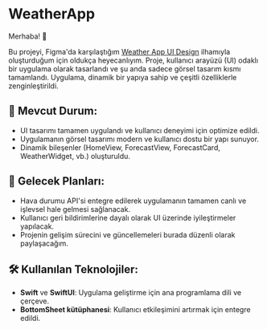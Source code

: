 # WeatherApp

Merhaba! 👋

Bu projeyi, Figma'da karşılaştığım [Weather App UI Design](https://www.figma.com/design/jbOF0DtGchrbpV0DdMTjoE/Weather-App-UI-Design-(Community)?node-id=2-2214&node-type=canvas&t=m5Pv181zoVmV6A5W-0) ilhamıyla oluşturduğum için oldukça heyecanlıyım. Proje, kullanıcı arayüzü (UI) odaklı bir uygulama olarak tasarlandı ve şu anda sadece görsel tasarım kısmı tamamlandı. Uygulama, dinamik bir yapıya sahip ve çeşitli özelliklerle zenginleştirildi.

## 📱 Mevcut Durum:

- UI tasarımı tamamen uygulandı ve kullanıcı deneyimi için optimize edildi.
- Uygulamanın görsel tasarımı modern ve kullanıcı dostu bir yapı sunuyor.
- Dinamik bileşenler (HomeView, ForecastView, ForecastCard, WeatherWidget, vb.) oluşturuldu.

## 🚀 Gelecek Planları:

- Hava durumu API'si entegre edilerek uygulamanın tamamen canlı ve işlevsel hale gelmesi sağlanacak.
- Kullanıcı geri bildirimlerine dayalı olarak UI üzerinde iyileştirmeler yapılacak.
- Projenin gelişim sürecini ve güncellemeleri burada düzenli olarak paylaşacağım.

## 🛠️ Kullanılan Teknolojiler:

- **Swift** ve **SwiftUI**: Uygulama geliştirme için ana programlama dili ve çerçeve.
- **BottomSheet kütüphanesi**: Kullanıcı etkileşimini artırmak için entegre edildi.

